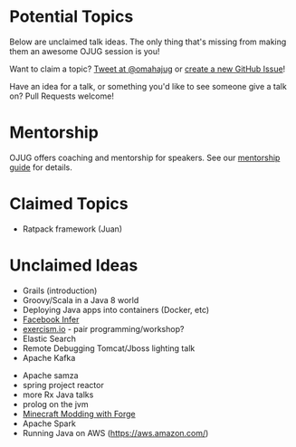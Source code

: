# Potential Topics

Below are unclaimed talk ideas. The only thing that's missing from making them an awesome OJUG session is you!

Want to claim a topic?
[Tweet at @omahajug](https://twitter.com/omahajug) or [create a new GitHub Issue](https://github.com/OJUG/OJUG/issues/new)!

Have an idea for a talk, or something you'd like to see someone give a talk on? Pull Requests welcome!

# Mentorship

OJUG offers coaching and mentorship for speakers. See our [mentorship guide](speaker-mentorship.md) for details.

# Claimed Topics

* Ratpack framework (Juan)

# Unclaimed Ideas

* Grails (introduction)
* Groovy/Scala in a Java 8 world
* Deploying Java apps into containers (Docker, etc)
* [Facebook Infer](http://fbinfer.com/)
* [exercism.io](http://exercism.io/) - pair programming/workshop?
* Elastic Search
* Remote Debugging Tomcat/Jboss lighting talk
* Apache Kafka
- Apache samza
- spring project reactor
- more Rx Java talks
- prolog on the jvm
- [Minecraft Modding with Forge](http://shop.oreilly.com/product/0636920036562.do)
- Apache Spark
- Running Java on AWS (https://aws.amazon.com/)
